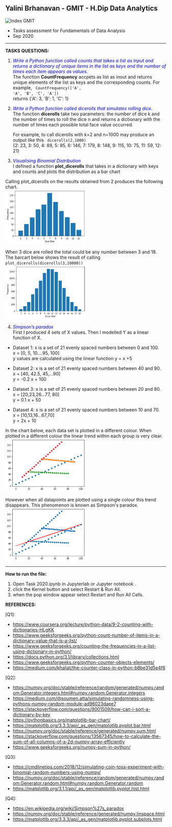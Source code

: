## **Yalini Brhanavan - GMIT - H.Dip Data Analytics**

<img src="https://image.ibb.co/gw4Gen/Index_GMIT.png" alt="Index GMIT" border="0" />

* Tasks assessment for Fundamentals of Data Analysis 
* Sep 2020

----------------------------------------------------------------------------------------------------------------------------------------

**TASKS QUESTIONS:**


1.  <span style="color:blue"> *Write a Python function called counts that takes a list as input and returns a dictionary of unique items in the list as keys and the number of
times each item appears as values.*</span> <br/>
The function **CountFrequency** accpets as list as inout and returns unique elements of the list as keys and the corresponding counts.
For example, 
<code>  CountFrequency(['A', 'A', 'B', 'C', 'A']) </code> <br/>
returns {'A': 3, 'B': 1, 'C': 1} <br/>

2. <span style="color:blue"> *Write a Python function called dicerolls that simulates
rolling dice.*</span> <br/>
The function **dicerolls** take two parameters: the number of dice k and
the number of times to roll the dice n and returns a dictionary with the number of times each possible total face value occurred. 

    For example, to call dicerolls with k=2 and n=1000 may produce an output like this
    <code>  dicerolls(2,1000) </code> <br/>
    {2: 23, 3: 50, 4: 89, 5: 95, 6: 146, 7: 179, 8: 148, 9: 115, 10: 75, 11:  59, 12: 21}

3.  <span style="color:blue"> *Visualising Binomial Distribution* </span> <br/>
I defined a function **plot_dicerolls** that takes in a dictionary with keys and counts and plots the distribution as a bar chart

Calling plot_dicerolls on the results obtained from 2 produces the following chart. <br/>
<img src="dice_roll1.png" alt="Dice roll barchart" width="50%">


When 3 dice are rolled the total could be any number between 3 and 18. The barcart below shows the result of calling <code> plot_dicerolls(dicerolls(3,10000)) </code> 
<br/>
<img src="dice_roll2.png" alt="Dice roll barchart" width="50%">


4.  <span style="color:blue"> *Simpson’s paradox*</span> <br/>
First I produced 4 sets of X values. Then I modelled Y as a linear function of X. 

* Dataset 1:  x is a set of 21 evenly spaced numbers between 0 and 100. 
<br/> x = [0, 5, 10....95, 100]
<br/> y values are calculated using the linear function y = x +5 

* Dataset 2:  x is a set of 21 evenly spaced numbers between 40 and 90. 
<br/> x = [40, 42.5, 45,...90]
<br/> y = -0.2 x + 100

* Dataset 3:  x is a set of 21 evenly spaced numbers between 20 and 80. 
<br/> x = [20,23,26...77, 80]
<br/> y =  0.1 x + 50

* Dataset 4:  x is a set of 21 evenly spaced numbers between 10 and 70. 
<br/> x = [10,13,16...67,70]
<br/> y = 2x + 10

In the chart below, each data set is plotted in a different colour. When plotted in a different colour the linear trend within each group is very clear. 
<img src="simpsonsparadox1.png" alt="Simpson's Paradox" width="50%">
<br/>

However when all datapoints are plotted using a single colour this trend  disappears. This phenomenon is known as Simpson's paradox. 
<img src="simpsonsparadox2.png" alt="Simpson's Paradox" width="50%">
<br/>


----------------------------------------------------------------------------------------------------------------------------------------
**How to run the file:**
1.  Open Task 2020.ipynb in Jupyterlab or Jupyter notebook .
2. click the Kernel button and select Restart & Run All. 
3. when the pop window appear select Restart and Run All Cells. 

**REFERENCES:** 

[Q1]: 
* https://www.coursera.org/lecture/python-data/9-2-counting-with-dictionaries-HLgKK 
* https://www.geeksforgeeks.org/python-count-number-of-items-in-a-dictionary-value-that-is-a-list/
* https://www.geeksforgeeks.org/counting-the-frequencies-in-a-list-using-dictionary-in-python/
* https://docs.python.org/3.1/library/collections.html
* https://www.geeksforgeeks.org/python-counter-objects-elements/
* https://medium.com/khaliat/the-counter-class-in-python-b8be31d5e4f6

[Q2]: 
* https://numpy.org/doc/stable/reference/random/generated/numpy.random.Generator.integers.html#numpy.random.Generator.integers
* https://medium.com/@soumen.atta/simulating-randomness-using-pythons-numpy-random-module-ad96023daee7
* https://stackoverflow.com/questions/9001509/how-can-i-sort-a-dictionary-by-key
* https://pythonbasics.org/matplotlib-bar-chart/
* https://matplotlib.org/3.3.3/api/_as_gen/matplotlib.pyplot.bar.html
* https://numpy.org/doc/stable/reference/generated/numpy.sum.html
* https://stackoverflow.com/questions/13567345/how-to-calculate-the-sum-of-all-columns-of-a-2d-numpy-array-efficiently
* https://www.geeksforgeeks.org/numpy-sum-in-python/

[Q3]:
* https://cmdlinetips.com/2018/12/simulating-coin-toss-experiment-with-binomial-random-numbers-using-numpy/
* https://numpy.org/doc/stable/reference/random/generated/numpy.random.Generator.random.html#numpy.random.Generator.random
* https://matplotlib.org/3.1.1/api/_as_gen/matplotlib.pyplot.hist.html

[Q4]:
* https://en.wikipedia.org/wiki/Simpson%27s_paradox
* https://numpy.org/doc/stable/reference/generated/numpy.linspace.html
* https://matplotlib.org/3.3.3/api/_as_gen/matplotlib.pyplot.subplots.html
